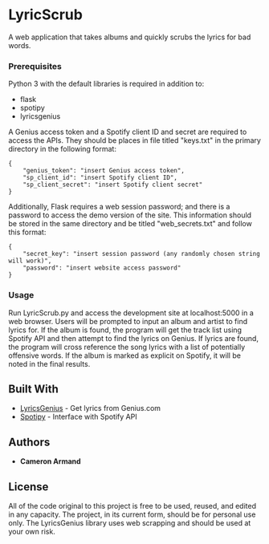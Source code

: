 # LyricScrub

A web application that takes albums and quickly scrubs the lyrics for bad words.

### Prerequisites

Python 3 with the default libraries is required in addition to:
* flask
* spotipy
* lyricsgenius

A Genius access token and a Spotify client ID and secret are required to access the APIs. They should be places in file titled "keys.txt" in the primary directory in the following format:
```
{
	"genius_token": "insert Genius access token",
	"sp_client_id": "insert Spotify client ID",
	"sp_client_secret": "insert Spotify client secret"
}
```
Additionally, Flask requires a web session password; and there is a password to access the demo version of the site. This information should be stored in the same directory and be titled "web_secrets.txt" and follow this format:
```
{
	"secret_key": "insert session password (any randomly chosen string will work)",
	"password": "insert website access password"
}
```

### Usage
Run LyricScrub.py and access the development site at localhost:5000 in a web browser.
Users will be prompted to input an album and artist to find lyrics for.
If the album is found, the program will get the track list using Spotify API and then attempt to find the lyrics on Genius.
If lyrics are found, the program will cross reference the song lyrics with a list of potentially offensive words.
If the album is marked as explicit on Spotify, it will be noted in the final results. 

## Built With

* [LyricsGenius](https://pypi.org/project/lyricsgenius/) - Get lyrics from Genius.com
* [Spotipy](https://github.com/plamere/spotipy) - Interface with Spotify API


## Authors

* **Cameron Armand**

## License

All of the code original to this project is free to be used, reused, and edited in any capacity. The project, in its current form, should be for personal use only. The LyricsGenius library uses web scrapping and should be used at your own risk.